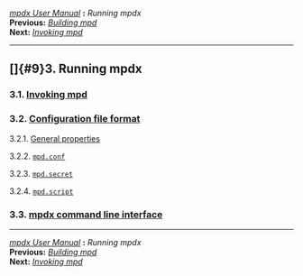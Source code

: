 [*mpdx User Manual*](README.md) **:** *Running mpdx*\
**Previous:** [*Building mpd*](mpd8.md)\
**Next:** [*Invoking mpd*](mpd10.md)

------------------------------------------------------------------------

## []{#9}3. Running mpdx

### 3.1. [Invoking mpd](mpd10.md#10)

### 3.2. [Configuration file format](mpd11.md#11)

3.2.1. [General properties](mpd12.md#12)

3.2.2. [`mpd.conf`](mpd13.md#13)

3.2.3. [`mpd.secret`](mpd14.md#14)

3.2.4. [`mpd.script`](mpd15.md#15)

### 3.3. [mpdx command line interface](mpd16.md#16)

------------------------------------------------------------------------

[*mpdx User Manual*](README.md) **:** *Running mpdx*\
**Previous:** [*Building mpd*](mpd8.md)\
**Next:** [*Invoking mpd*](mpd10.md)
